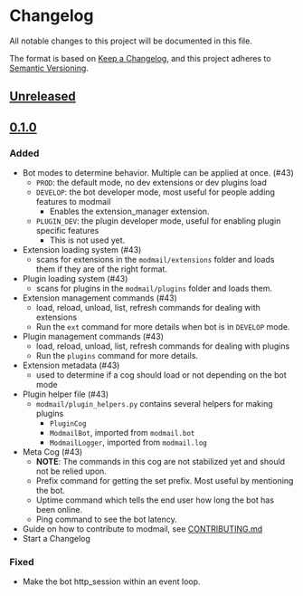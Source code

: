 # Changelog

All notable changes to this project will be documented in this file.

The format is based on [Keep a Changelog](https://keepachangelog.com/en/1.0.0/),
and this project adheres to [Semantic Versioning](https://semver.org/spec/v2.0.0.html).

## [Unreleased]

## [0.1.0]

### Added

- Bot modes to determine behavior. Multiple can be applied at once. (#43)
  - `PROD`: the default mode, no dev extensions or dev plugins load
  - `DEVELOP`: the bot developer mode, most useful for people adding features to modmail
    - Enables the extension_manager extension.
  - `PLUGIN_DEV`: the plugin developer mode, useful for enabling plugin specific features
    - This is not used yet.
- Extension loading system (#43)
  - scans for extensions in the `modmail/extensions` folder and loads them if they are of the right format.
- Plugin loading system (#43)
  - scans for plugins in the `modmail/plugins` folder and loads them.
- Extension management commands (#43)
  - load, reload, unload, list, refresh commands for dealing with extensions
  - Run the `ext` command for more details when bot is in `DEVELOP` mode.
- Plugin management commands (#43)
  - load, reload, unload, list, refresh commands for dealing with plugins
  - Run the `plugins` command for more details.
- Extension metadata (#43)
  - used to determine if a cog should load or not depending on the bot mode
- Plugin helper file (#43)
  - `modmail/plugin_helpers.py` contains several helpers for making plugins
    - `PluginCog`
    - `ModmailBot`, imported from `modmail.bot`
    - `ModmailLogger`, imported from `modmail.log`
- Meta Cog (#43)
  - **NOTE**: The commands in this cog are not stabilized yet and should not be relied upon.
  - Prefix command for getting the set prefix. Most useful by mentioning the bot.
  - Uptime command which tells the end user how long the bot has been online.
  - Ping command to see the bot latency.
- Guide on how to contribute to modmail, see [CONTRIBUTING.md](./CONTRIBUTING.md)
- Start a Changelog

### Fixed

- Make the bot http_session within an event loop.

[0.1.0]: https://github.com/discord-modmail/modmail/releases/tag/v0.1.0
[unreleased]: https://github.com/discord-modmail/modmail/compare/v0.1.0...main
